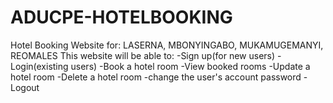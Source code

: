 # ADUCPE-HOTELBOOKING

Hotel Booking Website for: LASERNA, MBONYINGABO, MUKAMUGEMANYI, REOMALES
This website will be able to:
-Sign up(for new users)
-Login(existing users)
-Book a hotel room
-View booked rooms
-Update a hotel room
-Delete a hotel room
-change the user's account password
-Logout
